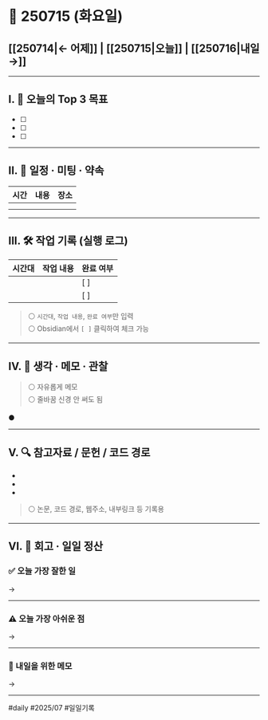 # 📅 250715 (화요일)

## [[250714|← 어제]] | [[250715|오늘]] | [[250716|내일 →]]

---

## I. 🎯 오늘의 Top 3 목표
- [ ]  
- [ ]  
- [ ]  

---

## II. 📌 일정 · 미팅 · 약속
| 시간  | 내용  | 장소  |
| --- | --- | --- |
|     |     |     |
|     |     |     |

---

## III. 🛠️ 작업 기록 (실행 로그)
| 시간대 | 작업 내용 | 완료 여부 |
| --- | ----- | ----- |
|     |       | [ ]   |
|     |       | [ ]   |

> ⚪ `시간대`, `작업 내용`, `완료 여부`만 입력  
> ⚪ Obsidian에서 `[ ]` 클릭하여 체크 가능

---

## IV. 🧠 생각 · 메모 · 관찰

> ⚪ 자유롭게 메모  
> ⚪ 줄바꿈 신경 안 써도 됨

●

---

## V. 🔍 참고자료 / 문헌 / 코드 경로

- 
- 
- 

> ⚪ 논문, 코드 경로, 웹주소, 내부링크 등 기록용

---

## VI. 🧾 회고 · 일일 정산

### ✅ 오늘 가장 잘한 일  
→

---

### ⚠️ 오늘 가장 아쉬운 점  
→

---

### 📝 내일을 위한 메모  
→

---

#daily #2025/07 #일일기록
